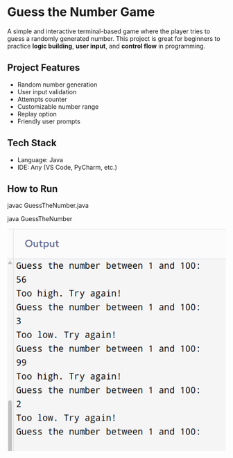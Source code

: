 #  Guess the Number Game

A simple and interactive terminal-based game where the player tries to guess a randomly generated number. This project is great for beginners to practice **logic building**, **user input**, and **control flow** in programming.

##  Project Features

- Random number generation
- User input validation
- Attempts counter
- Customizable number range
- Replay option
- Friendly user prompts
  
##  Tech Stack

- Language: Java
- IDE: Any (VS Code, PyCharm, etc.)
## How to Run
javac GuessTheNumber.java

java GuessTheNumber

![Game Screenshot](./screenshot.png)
